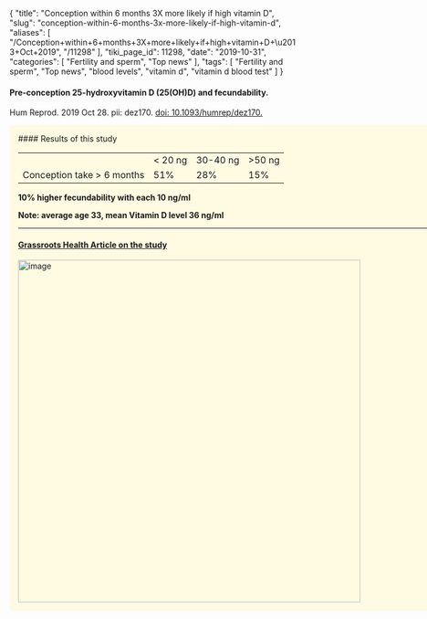 {
    "title": "Conception within 6 months 3X more likely if high vitamin D",
    "slug": "conception-within-6-months-3x-more-likely-if-high-vitamin-d",
    "aliases": [
        "/Conception+within+6+months+3X+more+likely+if+high+vitamin+D+\u2013+Oct+2019",
        "/11298"
    ],
    "tiki_page_id": 11298,
    "date": "2019-10-31",
    "categories": [
        "Fertility and sperm",
        "Top news"
    ],
    "tags": [
        "Fertility and sperm",
        "Top news",
        "blood levels",
        "vitamin d",
        "vitamin d blood test"
    ]
}


#### Pre-conception 25-hydroxyvitamin D (25(OH)D) and fecundability.

Hum Reprod. 2019 Oct 28. pii: dez170. [doi: 10.1093/humrep/dez170.](https://doi.org/10.1093/humrep/dez170.) 

<div class="border" style="background-color:#FFFAE2;padding:15px;margin:10px 0;border-radius:5px;width:800px">
#### Results of this study

| | | | |
| --- | --- | --- | --- |
|  | < 20 ng | 30-40 ng | >50 ng |
| Conception take > 6 months | 51% | 28% | 15% |

 

 **10% higher fecundability with each 10 ng/ml**  

 **Note: average age 33, mean Vitamin D level 36 ng/ml** 

---

#### [Grassroots Health Article on the study](http://campaign.r20.constantcontact.com/render?m=1102722411090&ca=db02686d-6587-471f-a711-b13d66110d85)

<img src="https://d378j1rmrlek7x.cloudfront.net/attachments/jpeg/fecund-grh.jpg" alt="image" width="600">